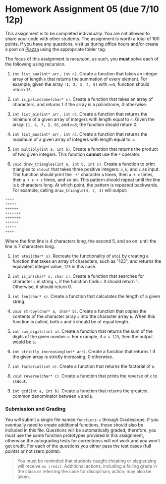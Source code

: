 # Homework Assignment 05 (due 7/10 12p)

This assignment is to be completed individually.  You are not allowed to share your code with other students.  The assignment is worth a total of 100 points.  If you have any questions, visit us during office hours and/or create a post on [Piazza](https://piazza.com) using the appropriate folder tag.

The focus of this assignment is *recursion*, as such, you **must** solve each of the following using recursion. 

1. `int list_sum(int* arr, int n)`. Create a function that takes an integer array of length `n` that returns the summation of every element. For example, given the array `[1, 2, 3, 4, 5]` with `n=5`, function should return `15`.

1. `int is_palindrome(char* s)`. Create a function that takes an array of characters, and returns 1 if the array is a palindrome, 0 otherwise.

1. `int list_min(int* arr, int n)`. Create a function that returns the minimum of a given array of integers with length equal to `n`. Given the array: `[1, 4, 7, 2, 0]`, and `n=5`; the function should return 0.

1. `int list_max(int* arr, int n)`. Create a function that returns the maximum of a given array of integers with length equal to `n`.

1. `int multiply(int a, int b)`. Create a function that returns the product of two given integers. This function **cannot** use the `*` operator.

1. `void draw_triangles(int a, int b, int c)`. Create a function to print triangles to `stdout` that takes three positive integers: `a`, `b`, and `c` as input. The function should print the `'+'` character `a` times, then `a + c` times, then `a + c + c` times, and so on. This pattern should repeat until the line is `b` characters long. At which point, the pattern is repeated backwards. For example, calling `draw_triangle(4, 7, 1)` will output:
```c++
++++
+++++
++++++
+++++++
+++++++
++++++
+++++
++++
```
Where the first line is 4 characters long, the second 5, and so on; until the line is 7 characters long. 

1. `int atoi(char* s)`. Recreate the functionality of `atoi` by creating a function that takes an array of characters, such as "123", and returns the equivalent integer value, `123` in this case. 

1. `int is_in(char* s, char c)`. Create a function that searches for character `c` in string `s`, if the function finds `c` it should return 1. Otherwise, it should return 0.

1. `int len(char* s)`. Create a function that calculates the length of a given string. 

1. `void strcpy(char* a, char* b)`. Create a function that copies the contents of the character array `a` into the character array `b`. When this function is called, both `a` and `b` should be of equal length. 

1. `int sum_digits(int a)`. Create a function that returns the sum of the digits of the given number `a`. For example, if `a = 123`, then the output would be `6`.

1. `int strictly_increasing(int* arr)`. Create a function that returns 1 if the given array is strictly increasing, 0 otherwise. 

1. `int factorial(int n)`. Create a function that returns the factorial of `n`.

1. `void reverse(char* c)`. Create a function that prints the reverse of `c` to `stdout`. 

1. `int gcd(int a, int b)`. Create a function that returns the greatest common denominator between `a` and `b`. 

### Submission and Grading
You will submit a single file named `functions.c` through Gradescope.  If you eventually need to create additional functions, those should also be included in this file.  Questions will be automatically graded, therefore, you must use the same function prototypes provided in this assignment, otherwise the autograding tests for correctness will not work and you won't get credit.  For each of the questions you either pass the test cases (full points) or not (zero points).

> You must be reminded that students caught cheating or plagiarizing will receive `no credit`.  Additional actions, including a failing grade in the class or referring the case for disciplinary action, may also be taken.
